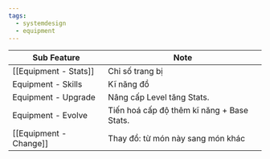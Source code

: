```yaml
---
tags:
  - systemdesign
  - equipment
---
```


| Sub Feature            | Note                                       |
| ---------------------- | ------------------------------------------ |
| [[Equipment - Stats]]  | Chỉ số trang bị                            |
| Equipment - Skills     | Kĩ năng đồ                                 |
| Equipment - Upgrade    | Nâng cấp Level tăng Stats.                 |
| Equipment - Evolve     | Tiến hoá cấp độ thêm kĩ năng + Base Stats. |
| [[Equipment - Change]] | Thay đồ: từ món này sang món khác          |





